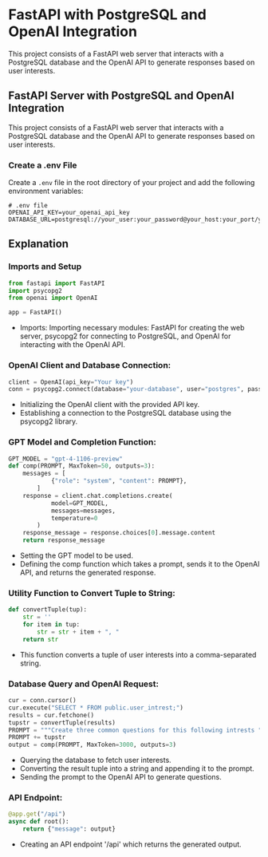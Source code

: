 # FastAPI with PostgreSQL and OpenAI Integration

This project consists of a FastAPI web server that interacts with a PostgreSQL database and the OpenAI API to generate responses based on user interests.

## FastAPI Server with PostgreSQL and OpenAI Integration

This project consists of a FastAPI web server that interacts with a PostgreSQL database and the OpenAI API to generate responses based on user interests.

### Create a .env File

Create a `.env` file in the root directory of your project and add the following environment variables:

```dotenv
# .env file
OPENAI_API_KEY=your_openai_api_key
DATABASE_URL=postgresql://your_user:your_password@your_host:your_port/your_database
```

## Explanation

### Imports and Setup

```python
from fastapi import FastAPI
import psycopg2
from openai import OpenAI

app = FastAPI()
```
- Imports: Importing necessary modules: FastAPI for creating the web server, psycopg2 for connecting to PostgreSQL, and OpenAI for interacting with the OpenAI API.

### OpenAI Client and Database Connection:
```python
client = OpenAI(api_key="Your key")
conn = psycopg2.connect(database="your-database", user="postgres", password="admin", host="127.0.0.1", port="5432")
```
- Initializing the OpenAI client with the provided API key.
- Establishing a connection to the PostgreSQL database using the psycopg2 library.

### GPT Model and Completion Function:
```python
GPT_MODEL = "gpt-4-1106-preview"
def comp(PROMPT, MaxToken=50, outputs=3): 
    messages = [
            {"role": "system", "content": PROMPT},
        ]
    response = client.chat.completions.create(
            model=GPT_MODEL,
            messages=messages,
            temperature=0
        )
    response_message = response.choices[0].message.content
    return response_message
```
- Setting the GPT model to be used.
- Defining the comp function which takes a prompt, sends it to the OpenAI API, and returns the generated response.
  
### Utility Function to Convert Tuple to String:

```python
def convertTuple(tup):
    str = ''
    for item in tup:
        str = str + item + ", "
    return str
```
- This function converts a tuple of user interests into a comma-separated string.

### Database Query and OpenAI Request:
```python
cur = conn.cursor()
cur.execute("SELECT * FROM public.user_intrest;")
results = cur.fetchone()
tupstr = convertTuple(results)
PROMPT = """Create three common questions for this following intrests """
PROMPT += tupstr
output = comp(PROMPT, MaxToken=3000, outputs=3)
```
- Querying the database to fetch user interests.
- Converting the result tuple into a string and appending it to the prompt.
- Sending the prompt to the OpenAI API to generate questions.

### API Endpoint:
```python
@app.get("/api")
async def root():
    return {"message": output}

```
- Creating an API endpoint '/api' which returns the generated output.

